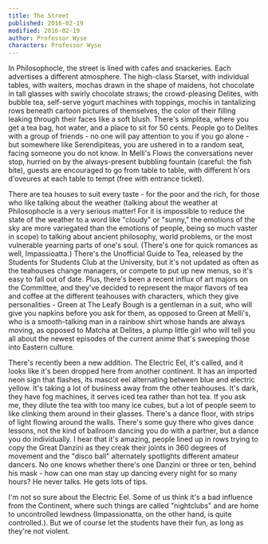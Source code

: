 ```yaml
---
title: The Street
published: 2016-02-19
modified: 2016-02-19
author: Professor Wyse
characters: Professor Wyse
---
```


In Philosophocle, the street is lined with cafes and snackeries. Each advertises a different atmosphere. The high-class Starset, with individual tables, with waiters, mochas drawn in the shape of maidens, hot chocolate in tall glasses with swirly chocolate straws; the crowd-pleasing Delites, with bubble tea, self-serve yogurt machines with toppings, mochis in tantalizing rows beneath cartoon pictures of themselves, the color of their filling leaking through their faces like a soft blush. <!--more--> There's simplitea, where you get a tea bag, hot water, and a place to sit for 50 cents. People go to Delites with a group of friends - no one will pay attention to you if you go alone - but somewhere like Serendipiteas, you are ushered in to a random seat, facing someone you do not know. In Melli's Flows the conversations never stop, hurried on by the always-present bubbling fountain (careful: the fish bite), guests are encouraged to go from table to table, with different h'ors d'oveures at each table to tempt (free with entrance ticket).

There are tea houses to suit every taste - for the poor and the rich, for those who like talking about the weather (talking about the weather at Philosophocle is a very serious matter! For it is impossible to reduce the state of the weather to a word like "cloudy" or "sunny," the emotions of the sky are more variegated than the emotions of people, being so much vaster in scope) to talking about ancient philosophy, world problems, or the most vulnerable yearning parts of one's soul. (There's one for quick romances as well, Impassioatta.) There's the Unofficial Guide to Tea, released by the Students for Students Club at the University, but it's not updated as often as the teahouses change managers, or compete to put up new menus, so it's easy to fall out of date. Plus, there's been a recent influx of art majors on the Committee, and they've decided to represent the major flavors of tea and coffee at the different teahouses with characters, which they give personalities - Green at The Leafy Bough is a gentleman in a suit, who will give you napkins before you ask for them, as opposed to Green at Melli's, who is a smooth-talking man in a rainbow shirt whose hands are always moving, as opposed to Matcha at Delites, a plump little girl who will tell you all about the newest episodes of the current anime that's sweeping those into Eastern culture.

There's recently been a new addition. The Electric Eel, it's called, and it looks like it's been dropped here from another continent. It has an imported neon sign that flashes, its mascot eel alternating between blue and electric yellow. It's taking a lot of business away from the other teahouses. It's dark, they have fog machines, it serves iced tea rather than hot tea. If you ask me, they dilute the tea with too many ice cubes, but a lot of people seem to like clinking them around in their glasses. There's a dance floor, with strips of light flowing around the walls. There's some guy there who gives dance lessons, not the kind of ballroom dancing you do with a partner, but a dance you do individually. I hear that it's amazing, people lined up in rows trying to copy the Great Danzini as they creak their joints in 360 degrees of movement and the "disco ball" alternately spotlights different amateur dancers. No one knows whether there's one Danzini or three or ten, behind his mask - how can one man stay up dancing every night for so many hours? He never talks. He gets lots of tips.

I'm not so sure about the Electric Eel. Some of us think it's a bad influence from the Continent, where such things are called "nightclubs" and are home to uncontrolled lewdness (Impassionatta, on the other hand, is quite controlled.). But we of course let the students have their fun, as long as they're not violent.

